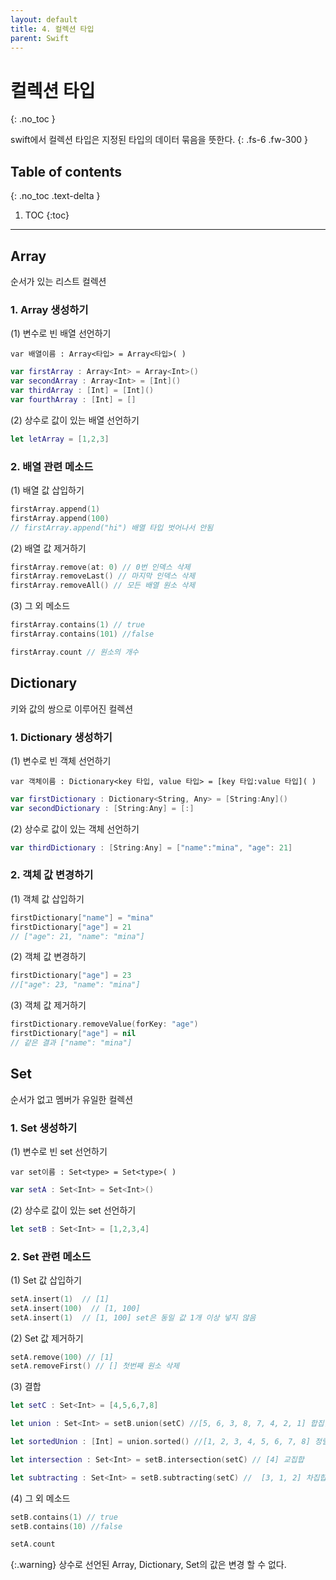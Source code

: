 ```yaml
---
layout: default
title: 4. 컬렉션 타입 
parent: Swift
---
```



# 컬렉션 타입 
{: .no_toc }

swift에서 컬렉션 타입은 지정된 타입의 데이터 묶음을 뜻한다. 
{: .fs-6 .fw-300 }


## Table of contents
{: .no_toc .text-delta }

1. TOC
{:toc}

---



## Array 
순서가 있는 리스트 컬렉션 

### 1. Array 생성하기 
(1) 변수로 빈 배열 선언하기 

 `var 배열이름 : Array<타입> = Array<타입>( )`

```swift
var firstArray : Array<Int> = Array<Int>()
var secondArray : Array<Int> = [Int]()
var thirdArray : [Int] = [Int]()
var fourthArray : [Int] = []
```

(2) 상수로 값이 있는 배열 선언하기 
```swift
let letArray = [1,2,3]
```

### 2. 배열 관련 메소드 

(1) 배열 값 삽입하기 
```swift
firstArray.append(1)
firstArray.append(100)
// firstArray.append("hi") 배열 타입 벗어나서 안됨
```

(2) 배열 값 제거하기
```swift
firstArray.remove(at: 0) // 0번 인덱스 삭제
firstArray.removeLast() // 마지막 인덱스 삭제
firstArray.removeAll() // 모든 배열 원소 삭제
```

(3) 그 외 메소드 
```swift
firstArray.contains(1) // true
firstArray.contains(101) //false
```

```swift
firstArray.count // 원소의 개수
```



## Dictionary 
키와 값의 쌍으로 이루어진 컬렉션 

### 1. Dictionary 생성하기 
(1) 변수로 빈 객체 선언하기 

 `var 객체이름 : Dictionary<key 타입, value 타입> = [key 타입:value 타입]( )`

```swift
var firstDictionary : Dictionary<String, Any> = [String:Any]()
var secondDictionary : [String:Any] = [:]
```

(2) 상수로 값이 있는 객체 선언하기 
```swift
var thirdDictionary : [String:Any] = ["name":"mina", "age": 21]
```

### 2. 객체 값 변경하기 

(1) 객체 값 삽입하기 
```swift
firstDictionary["name"] = "mina"
firstDictionary["age"] = 21
// ["age": 21, "name": "mina"]
```

(2) 객체 값 변경하기 
```swift
firstDictionary["age"] = 23
//["age": 23, "name": "mina"]
```

(3) 객체 값 제거하기 
```swift
firstDictionary.removeValue(forKey: "age")
firstDictionary["age"] = nil
// 같은 결과 ["name": "mina"]
```



## Set
순서가 없고 멤버가 유일한 컬렉션 

### 1. Set 생성하기 
(1) 변수로 빈 set 선언하기

 `var set이름 : Set<type> = Set<type>( )`

 ```swift
 var setA : Set<Int> = Set<Int>()
 ```

(2) 상수로 값이 있는 set 선언하기 
```swift
let setB : Set<Int> = [1,2,3,4]
```

### 2. Set 관련 메소드 

(1) Set 값 삽입하기 
```swift
setA.insert(1)  // [1]
setA.insert(100)  // [1, 100]
setA.insert(1)  // [1, 100] set은 동일 값 1개 이상 넣지 않음
```

(2) Set 값 제거하기 
```swift
setA.remove(100) // [1]
setA.removeFirst() // [] 첫번째 원소 삭제
```

(3) 결합 
```swift
let setC : Set<Int> = [4,5,6,7,8]

let union : Set<Int> = setB.union(setC) //[5, 6, 3, 8, 7, 4, 2, 1] 합집합

let sortedUnion : [Int] = union.sorted() //[1, 2, 3, 4, 5, 6, 7, 8] 정렬

let intersection : Set<Int> = setB.intersection(setC) // [4] 교집합

let subtracting : Set<Int> = setB.subtracting(setC) //  [3, 1, 2] 차집합
```

(4) 그 외 메소드  
```swift
setB.contains(1) // true
setB.contains(10) //false
```

```swift
setA.count
```



{:.warning}
상수로 선언된 Array, Dictionary, Set의 값은 변경 할 수 없다. 
